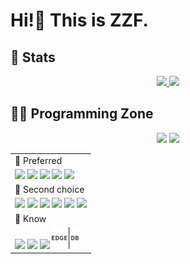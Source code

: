 # Hi!👋 This is ZZF.

## 🔭 Stats

<p align="center">
  <a href="https://github.com/anuraghazra/github-readme-stats">
    <img src="https://github-readme-stats.vercel.app/api?username=naturegeorge&count_private=true&show_icons=true&title_color=6495ED&icon_color=00BFFF&text_color=DCDCDC&bg_color=20,151515,364040"/>
  </a>
  <a href="https://github.com/anuraghazra/github-readme-stats">
      <img src="https://github-readme-stats.vercel.app/api/wakatime?username=ZZF&title_color=6495ED&text_color=DCDCDC&bg_color=20,151515,364040&layout=compact"/>
  </a>
</p>

## 👨‍💻 Programming Zone

<p align="center">
  <img src="https://img.shields.io/badge/Build%20Models%20With-PyTorch%20-gray.svg?colorB=5A65B3&style=for-the-badge&logo=pytorch"/>
  <img src="https://img.shields.io/badge/Working%20OS-Linux%20-gray.svg?colorB=5A65B3&style=for-the-badge&logo=linux"/>
</p>

<table align="center">
  <tr>
    <td>
      🌳 Preferred
    </td>
  </tr>
  <tr>
    <td>
      <code><img height="35" src="https://shiftlab.github.io/pytorch/assets/images/pytorch-logo.png"></code>
      <code><img src="https://cdn.jsdelivr.net/npm/programming-languages-logos/src/python/python.png" height="35"></code>
      <code><img height="35" src="https://upload.wikimedia.org/wikipedia/commons/d/d5/Rust_programming_language_black_logo.svg"></code>
      <code><img src="https://cdn.jsdelivr.net/npm/programming-languages-logos/src/java/java.png" height="35"></code>
      <code><img src="https://cdn.freebiesupply.com/logos/large/2x/latex-logo-png-transparent.png" height="35"></code>
    </td>
  </tr>
  <tr>
    <td>
      🌾 Second choice
    </td>
  </tr>
  <tr>
    <td>
      <code><img src="https://cdn.jsdelivr.net/npm/programming-languages-logos/src/c/c.png" height="35"></code>
      <code><img src="https://avatars.githubusercontent.com/u/486082?s=200&v=4" height="35"></code>
      <code><img src="https://cdn.perl.org/perlweb/images/icons/header_camel.png" height="35"></code>
      <code><img src="https://cdn.jsdelivr.net/npm/programming-languages-logos/src/r/r.png" height="35"></code>
      <code><img height="35" src="https://seeklogo.com/images/M/matlab-logo-AE6C96A5DD-seeklogo.com.png"></code>
      <code><img height="35" src="https://julialang.org/assets/infra/logo.svg"></code>
    </td>
  </tr>
  <tr>
    <td>
      🌿 Know
    </td>
  </tr>
  <tr>
    <td>
      <code><img height="35" src="https://upload.wikimedia.org/wikipedia/commons/thumb/e/eb/WolframCorporateLogo.svg/330px-WolframCorporateLogo.svg.png"></code>
      <code><img height="35" src="https://dist.neo4j.com/wp-content/uploads/neo4j_logo-325x150.png"></code>
      <code><img height="35" src="https://graphql.org/img/logo.svg"></code>
      <code><img height="35" src="https://raw.githubusercontent.com/edgedb/edgedb/master/logo.svg"></code>
    </td>
  </tr>
</table>
